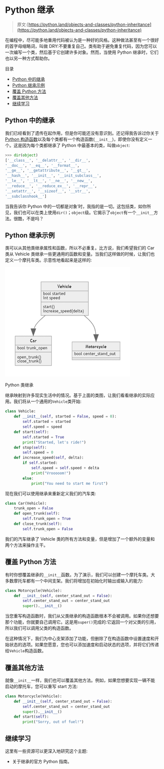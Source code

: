 # Python 继承

> 原文:[https://python.land/objects-and-classes/python-inheritance](https://python.land/objects-and-classes/python-inheritance)

在编程中，尽可能多地重用代码被认为是一种好的风格。这种做法甚至有一个很好的首字母缩略词，叫做 DRY:不要重复自己。类有助于避免重复代码，因为您可以一次编写一个类，然后基于它创建许多对象。然而，当使用 Python 继承时，它们也以另一种方式帮助你。

目录



*   [Python 中的继承](#Inheritance_in_Python "Inheritance in Python")
*   [Python 继承示例](#Python_inheritance_example "Python inheritance example")
*   [覆盖 Python 方法](#Overriding_Python_methods "Overriding Python methods")
*   [覆盖其他方法](#Overriding_other_methods "Overriding other methods")
*   [继续学习](#Keep_learning "Keep learning")



## Python 中的继承

我们已经看到了遗传在起作用，但是你可能还没有意识到。还记得我告诉过你关于 [Python 构造函数](https://python.land/objects-and-classes/python-constructors)以及每个类都有一个构造函数(`__init__`)，即使你没有定义一个。这是因为每个类都继承了 Python 中最基本的类，叫做`object`:

```py
>>> dir(object)
['__class__', '__delattr__', '__dir__', 
'__doc__', '__eq__', '__format__', 
'__ge__', '__getattribute__', '__gt__', 
'__hash__', '__init__', '__init_subclass__', 
'__le__', '__lt__', '__ne__', '__new__', 
'__reduce__', '__reduce_ex__', '__repr__', 
'__setattr__', '__sizeof__', '__str__', 
'__subclasshook__']
```

当我告诉你 Python 中的一切都是对象’时，我指的是一切。这包括类，如你所见，我们也可以在类上使用`dir()`；`object`级。它揭示了`object`有一个`__init__`方法。很酷，不是吗？

## Python 继承示例

类可以从其他类继承属性和函数，所以不必重复。比方说，我们希望我们的 Car 类从 Vehicle 类继承一些更通用的函数和变量。当我们这样做的时候，让我们也定义一个摩托车类。示意性地看起来是这样的:

![](img/f1c48e36103c0880c4e9525eaa07418c.png)

Python 类继承

继承映射到许多现实生活中的情况。基于上面的类图，让我们看看继承的实际应用。我们将从一个通用的`Vehicle`类开始:

```py
class Vehicle:
    def __init__(self, started = False, speed = 0):
        self.started = started
        self.speed = speed
    def start(self):
        self.started = True
        print("Started, let's ride!")
    def stop(self):
        self.speed = 0
    def increase_speed(self, delta):
        if self.started:
            self.speed = self.speed + delta
            print("Vrooooom!")
        else:
            print("You need to start me first")
```

现在我们可以使用继承来重新定义我们的汽车类:

```py
class Car(Vehicle):
    trunk_open = False
    def open_trunk(self):
        self.trunk_open = True
    def close_trunk(self):
        self.trunk_open = False
```

我们的汽车继承了 Vehicle 类的所有方法和变量，但是增加了一个额外的变量和两个方法来操作主干。

## 覆盖 Python 方法

有时你想覆盖继承的`__init__`函数。为了演示，我们可以创建一个摩托车类。大多数摩托车都有一个中间支架。我们将增加在初始化时输出或输入的能力:

```py
class Motorcycle(Vehicle):
    def __init__(self, center_stand_out = False):
        self.center_stand_out = center_stand_out
        super().__init__()
```

当您重写构造函数时，我们从父类继承的构造函数根本不会被调用。如果你还想要那个功能，你就要自己调用它。这是用`super()`完成的:它返回一个对父类的引用，所以我们可以调用父类的构造函数。

在这种情况下，我们为中心支架添加了功能，但删除了在构造函数中设置速度和开始状态的选项。如果您愿意，您也可以添加速度和启动状态的选项，并将它们传递给`Vehicle`构造函数。

## 覆盖其他方法

就像`__init__`一样，我们也可以覆盖其他方法。例如，如果您想要实现一辆不能启动的摩托车，您可以重写 start 方法:

```py
class Motorcycle(Vehicle):
    def __init__(self, center_stand_out = False):
        self.center_stand_out = center_stand_out
        super().__init__()
    def start(self):
        print("Sorry, out of fuel!")
```

## 继续学习

这里有一些资源可以更深入地研究这个主题:

*   关于继承的官方 Python 指南。